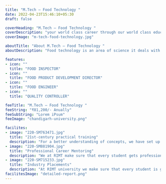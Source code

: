 ```yaml
---
title: "M.Tech – Food Technology "
date: 2022-04-23T15:46:10+05:30
draft: false

coverHeading: "M.Tech – Food Technology "
coverDescription: "your world class career through our world class education"
coverImage: "m-tech-food-technology.jpg"

aboutTitle: "About M.Tech – Food Technology "
aboutDescription: "Food technology is an area of science it deals with all of the techniques and activities involved in the preservation, processing, and manufacture of food items. Food technology encompasses all techniques and processing methods used to create, study, manufacture, produce, preserve, and process food or related substances. A food scientist develops novel techniques for making and storing food, as well as keeping it safe and hygienic, as well as flavour and resistance to natural hazards such as microorganisms and toxins. Food processing businesses are responsible for the processing, preservation, packaging, labelling creation, quality control, and research and development of dairy products, food grains, confectionary goods, fish products, meat and poultry products, and fruit and vegetable products. Chemistry, biology, engineering, nutrition, and microbiology are examples of sciences."

features:
- icon: ""
  title: "FOOD INSPECTOR"
- icon: ""
  title: "FOOD PRODUCT DEVELOPMENT DIRECTOR"
- icon: ""
  title: "FOOD ENGINEER"
- icon: ""
  title: "QUALITY CONTROLLER"

feeTitle: "M.Tech – Food Technology "
feeString: "₹81,200/- Anually"
feeSubString: "Lorem iPsum"
feeImage: "chandigarh-university.png"

facilites:
- image: "220-SM763471.jpg"
  title: "21st-century practical training"
  description: "For a better understanding of concepts, we have set up advanced 21st-century tools equipped with advanced training methods so that students can learn every concept practically in a better way."
- image: "220-SM881904.jpg"
  title: "Professional Career Mentoring"
  description: "We at RIMT make sure that every student gets professional career mentoring from the industry experts to set career targets & for this we have created a career & placement cell too."
- image: "220-SM715233.jpg"
  title: "Industry Placements"
  description: "At RIMT university we make sure that every student is getting placed, each year more than 500 companies visit the campus of RIMT to hire our brightest of the talents"
facilitesImage: "detailed-report.png"
---
```


